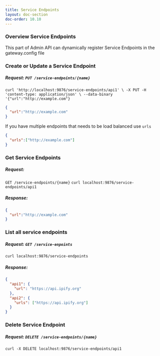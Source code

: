 ```yaml
---
title: Service Endpoints
layout: doc-section
doc-order: 10.10
---
```


### Overview Service Endpoints

This part of Admin API can dynamically register Service Endpoints in the gateway.config file

### Create or Update a Service Endpoint
##### Request: `PUT /service-endpoints/{name}`

`curl 'http://localhost:9876/service-endpoints/api1' \
-X PUT -H 'content-type: application/json' \
--data-binary '{"url":"http://example.com"}`

```json
{
  "url":"http://example.com"
}
```
If you have multiple endpoints that needs to be load balanced use `urls`
```json
{
  "urls":["http://example.com"]
}
```

### Get Service Endpoints

##### Request: 
`GET /service-endpoints/{name}`
`curl localhost:9876/service-endpoints/api1`

##### Response:
```json
{
  "url":"http://example.com"
}
```

### List all service endpoints

##### Request: `GET /service-enpoints`
`curl localhost:9876/service-endpoints`
##### Response: 
```json
{
  "api1": {
    "url": "https://api.ipify.org"
  },
  "api2": {
    "urls": ["https://api.ipify.org"]
  }
}
```

### Delete Service Endpoint

##### Request: `DELETE /service-endpoints/{name}` 
`curl -X DELETE localhost:9876/service-endpoints/api1`

